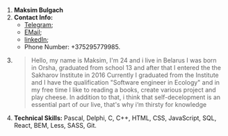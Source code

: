 1. __Maksim Bulgach__
2. __Contact Info:__
	- [Telegram](https://t.me/do_rec);
	- [EMail](maksimbulgach@gmail.com);
    - [linkedIn](https://www.linkedin.com/in/maksim-bulhach/);
	- Phone Number: +375295779985.
3.  >Hello, my name is Maksim, I'm 24 and i live in Belarus
    >I was born in Orsha, graduated from school 13 and after that I entered the the Sakharov Institute in 2016
    >Сurrently I graduated from the Institute and I have the qualification "Software engineer in Ecology" and in my free time I like to reading a books, create various project and play cheese.
    >In addition to that, i think that self-decelopment is an essential part of our live, that's why i‘m thirsty for knowledge
4. __Technical Skills:__ Pascal, Delphi, C, C++, HTML, CSS, JavaScript, SQL, React, BEM, Less, SASS, Git.